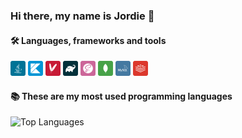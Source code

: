 
### Hi there, my name is Jordie 👋

#### 🛠️ Languages, frameworks and tools

[<img height="24" width="24" alt="Java" src="/icons/Java.svg"/>][github]
[<img height="24" width="24" alt="Kotlin" title="Kotlin" src="/icons/kotlin1.svg"/>][github]
[<img height="24" width="24" alt="Apache Maven" title="Apache Maven" src="/icons/Apache Maven.svg"/>][github]
[<img height="24" width="24" alt="Gradle" src="/icons/Gradle.svg"/>][github]
[<img height="24" width="24" alt="Sass" src="/icons/Sass.svg"/>][github]
[<img height="24" width="24" alt="MongoDB" src="/icons/MongoDB.svg"/>][github]
[<img height="24" width="24" alt="MySQL" src="/icons/MySQL.svg"/>][github]
[<img height="24" width="24" alt="Redis" src="/icons/Redis.svg"/>][github]

#### 📚 These are my most used programming languages

![Top Languages](https://github-readme-stats-silk-chi.vercel.app/api/top-langs/?username=jord1e&theme=github_dark&hide_border=0&langs_count=8&layout=compact&hide_title=0)


[github]: https://github.com/jord1e


<!--
[<img height="24" width="24" alt="Java" src="https://cdn.jsdelivr.net/npm/simple-icons@v4/icons/java.svg"/>][github]
[<img height="32" width="32" alt="Java" src="https://cdn.jsdelivr.net/npm/simple-icons@v4/icons/java.svg"/>][github]
<a>
  <img align="center" src="https://github-readme-stats.vercel.app/api?username=jord1e&show_icons=true&count_private=true&hide_rank=true&hide_title=true"/>
</a>
-->
